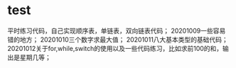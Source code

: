 # test
平时练习代码，自己实现顺序表，单链表，双向链表代码；
20201009一些容易错的地方；
20201010三个数字求最大值；
20201011八大基本类型的基础代码；
20201012关于for,while,switch的使用以及一些代码练习，比如求前100的和，输出是星期几等；
